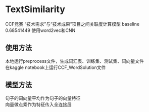 # TextSimilarity
CCF竞赛 “技术需求”与“技术成果”项目之间关联度计算模型 baseline 0.68541449
使用word2vec和CNN

## 使用方法
本地运行preprocess文件，生成词汇表、训练集、测试集、词向量文件   
在kaggle notebook上运行CCF_WordSolution文件

## 模型方法
句子的词向量平均作为句子的向量特征  
向量做点乘作为特征传入全连接层

